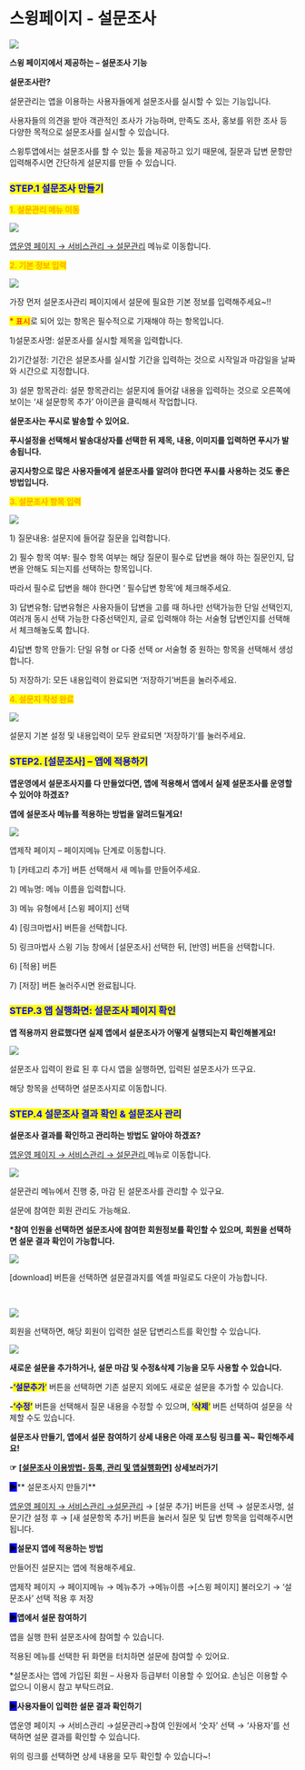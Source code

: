 # 스윙페이지 - 설문조사

![](https://wp.swing2app.co.kr/wp-content/uploads/2019/06/%EC%84%A4%EB%AC%B8%EC%A1%B0%EC%82%AC%EC%A0%9C%EB%AA%A9\_19.06.27.png)

**스윙 페이지에서 제공하는 – 설문조사 기능**

**설문조사란?**

설문관리는 앱을 이용하는 사용자들에게 설문조사를 실시할 수 있는 기능입니다.

사용자들의 의견을 받아 객관적인 조사가 가능하며, 만족도 조사, 홍보를 위한 조사 등 다양한 목적으로 설문조사를 실시할 수 있습니다.

스윙투앱에서는 설문조사를 할 수 있는 툴을 제공하고 있기 때문에, 질문과 답변 문항만 입력해주시면 간단하게 설문지를 만들 수 있습니다.



### <mark style="color:blue;">**STEP.1 설문조사 만들기**</mark>&#x20;

<mark style="color:orange;">**1. 설문관리 메뉴 이동**</mark>

![](https://wp.swing2app.co.kr/wp-content/uploads/2019/06/%EC%84%A4%EB%AC%B8%EC%A1%B0%EC%82%ACNEW3.png)

[앱운영 페이지 → 서비스관리 → 설문관리](http://www.swing2app.co.kr/view/survey) 메뉴로 이동합니다.



<mark style="color:orange;">**2. 기본 정보 입력**</mark>

![](https://wp.swing2app.co.kr/wp-content/uploads/2019/06/%EC%84%A4%EB%AC%B82\_1.png)

가장 먼저 설문조사관리 페이지에서 설문에 필요한 기본 정보를 입력해주세요\~!!

<mark style="color:red;">\* 표시</mark>로 되어 있는 항목은 필수적으로 기재해야 하는 항목입니다.

1\)설문조사명: 설문조사를 실시할 제목을 입력합니다.

2\)기간설정: 기간은 설문조사를 실시할 기간을 입력하는 것으로 시작일과 마감일을 날짜와 시간으로 지정합니다.

3\) 설문 항목관리: 설문 항목관리는 설문지에 들어갈 내용을 입력하는 것으로 오른쪽에 보이는 ‘새 설문항목 추가’ 아이콘을 클릭해서 작업합니다.

**설문조사는 푸시로 발송할 수 있어요.**

**푸시설정을 선택해서 발송대상자를 선택한 뒤 제목, 내용, 이미지를 입력하면 푸시가 발송됩니다.**

**공지사항으로 많은 사용자들에게 설문조사를 알려야 한다면 푸시를 사용하는 것도 좋은 방법입니다.**



<mark style="color:orange;">**3. 설문조사 항목 입력**</mark>

![](https://wp.swing2app.co.kr/wp-content/uploads/2019/06/%EC%84%A4%EB%AC%B83\_1.png)

​​1) 질문내용: 설문지에 들어갈 질문을 입력합니다.

2\) 필수 항목 여부: 필수 항목 여부는 해당 질문이 필수로 답변을 해야 하는 질문인지, 답변을 안해도 되는지를 선택하는 항목입니다.

따라서 필수로 답변을 해야 한다면 ‘ 필수답변 항목’에 체크해주세요.

​3) 답변유형: 답변유형은 사용자들이 답변을 고를 때 하나만 선택가능한 단일 선택인지, 여러개 동시 선택 가능한 다중선택인지, 글로 입력해야 하는 서술형 답변인지를 선택해서 체크해놓도록 합니다.

4\)답변 항목 만들기: 단일 유형 or 다중 선택 or 서술형 중 원하는 항목을 선택해서 생성합니다.

5\) 저장하기: 모든 내용입력이 완료되면 ‘저장하기’버튼을 눌러주세요.



<mark style="color:orange;">**4. 설문지 작성 완료**</mark>

![](https://wp.swing2app.co.kr/wp-content/uploads/2019/06/%EC%84%A4%EB%AC%B86\_1.png)

설문지 기본 설정 및 내용입력이 모두 완료되면 ‘저장하기‘를 눌러주세요.



### <mark style="color:blue;">**STEP2. \[설문조사] – 앱에 적용하기**</mark>

**앱운영에서 설문조사지를 다 만들었다면, 앱에 적용해서 앱에서 실제 설문조사를 운영할 수 있어야 하겠죠?**

**앱에 설문조사 메뉴를 적용하는 방법을 알려드릴게요!**

![](https://wp.swing2app.co.kr/wp-content/uploads/2019/06/%EC%84%A4%EB%AC%B8%EC%A1%B0%EC%82%ACNEW1.png)

앱제작 페이지 – 페이지메뉴 단계로 이동합니다.

1\) \[카테고리 추가] 버튼 선택해서 새 메뉴를 만들어주세요.

2\) 메뉴명: 메뉴 이름을 입력합니다.

3\) 메뉴 유형에서 \[스윙 페이지] 선택

4\) \[링크마법사] 버튼을 선택합니다.

5\) 링크마법사 스윙 기능 창에서 \[설문조사] 선택한 뒤,  \[반영] 버튼을 선택합니다.&#x20;

6\) \[적용] 버튼

7\) \[저장] 버튼 눌러주시면 완료됩니다.



### <mark style="color:blue;">**STEP.3 앱 실행화면: 설문조사 페이지 확인**</mark>

**앱 적용까지 완료했다면 실제 앱에서 설문조사가 어떻게 실행되는지 확인해볼게요!**

![](https://wp.swing2app.co.kr/wp-content/uploads/2019/06/%EC%84%A4%EB%AC%B8%EC%A1%B0%EC%82%AC1-18.1.22.png)

설문조사 입력이 완료 된 후 다시 앱을 실행하면, 입력된 설문조사가 뜨구요.

해당 항목을 선택하면 설문조사지로 이동합니다.



### <mark style="color:blue;">**STEP.4 설문조사 결과 확인 & 설문조사 관리**</mark>

**설문조사 결과를 확인하고 관리하는 방법도 알아야 하겠죠?**

[앱운영 페이지 → 서비스관리 → 설문관리 ](http://www.swing2app.co.kr/view/survey)메뉴로 이동합니다.

![](https://wp.swing2app.co.kr/wp-content/uploads/2019/06/%EC%84%A4%EB%AC%B8%EA%B2%B0%EA%B3%BC-NEW.png)

설문관리 메뉴에서 진행 중, 마감 된 설문조사를 관리할 수 있구요.

설문에 참여한 회원 관리도 가능해요.

**\*참여 인원을 선택하면 설문조사에 참여한 회원정보를 확인할 수 있으며, 회원을 선택하면 설문 결과 확인이 가능합니다.**

![](https://wp.swing2app.co.kr/wp-content/uploads/2019/06/%EC%84%A4%EB%AC%B8%EA%B2%B0%EA%B3%BC-NEW4.png)

\[download] 버튼을 선택하면 설문결과지를 엑셀 파일로도 다운이 가능합니다.

​

![](https://wp.swing2app.co.kr/wp-content/uploads/2019/06/%EC%84%A4%EB%AC%B8%EA%B2%B0%EA%B3%BC-NEW2.png)

회원을 선택하면, 해당 회원이 입력한 설문 답변리스트를 확인할 수 있습니다.

![](https://wp.swing2app.co.kr/wp-content/uploads/2019/06/%EC%84%A4%EB%AC%B8%EA%B2%B0%EA%B3%BC-NEW3.png)

**새로운 설문을 추가하거나, 설문 마감 및 수정&삭제 기능을 모두 사용할 수 있습니다.**

**-**<mark style="color:blue;">**‘설문추가**</mark><mark style="color:blue;">‘</mark> 버튼을 선택하면 기존 설문지 외에도 새로운 설문을 추가할 수 있습니다.

**-**<mark style="color:blue;">**‘수정’**</mark> 버튼을 선택해서 질문 내용을 수정할 수 있으며, <mark style="color:blue;">‘</mark><mark style="color:blue;">**삭제**</mark><mark style="color:blue;">‘</mark> 버튼 선택하여 설문을 삭제할 수도 있습니다.



**설문조사 만들기, 앱에서 설문 참여하기 상세 내용은 아래 포스팅 링크를 꼭\~ 확인해주세요!**

**☞** [**\[설문조사 이용방법- 등록, 관리 및 앱실행화면\]**](../../appmanage/service/survey.md) **상세보러가기**



<mark style="background-color:blue;">**▶**</mark>** 설문조사지 만들기**

[앱운영 페이지 → 서비스관리 →설문관리](http://www.swing2app.co.kr/view/survey) → \[설문 추가] 버튼을 선택 → 설문조사명, 설문기간 설정 후 → \[새 설문항목 추가] 버튼을 눌러서 질문 및 답변 항목을 입력해주시면 됩니다.



<mark style="background-color:blue;">**▶**</mark>**설문지 앱에 적용하는 방법**

만들어진 설문지는 앱에 적용해주세요.

앱제작 페이지 → 페이지메뉴 → 메뉴추가 →메뉴이름 →\[스윙 페이지] 불러오기 → ‘설문조사’ 선택 적용 후 저장



<mark style="background-color:blue;">**▶**</mark>**앱에서 설문 참여하기**

앱을 실행 한뒤 설문조사에 참여할 수 있습니다.

적용된 메뉴를 선택한 뒤 화면을 터치하면 설문에 참여할 수 있어요.

\*설문조사는 앱에 가입된 회원 – 사용자 등급부터 이용할 수 있어요. 손님은 이용할 수 없으니 이용시 참고 부탁드려요.



<mark style="background-color:blue;">**▶**</mark>**사용자들이 입력한 설문 결과 확인하기**

앱운영 페이지 → 서비스관리 →설문관리→참여 인원에서 ‘숫자’ 선택 → ‘사용자’를 선택하면 설문 결과를 확인할 수 있습니다.

위의 링크를 선택하면 상세 내용을 모두 확인할 수 있습니다\~!
